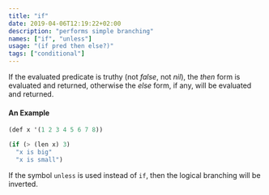 ```yaml
---
title: "if"
date: 2019-04-06T12:19:22+02:00
description: "performs simple branching"
names: ["if", "unless"]
usage: "(if pred then else?)"
tags: ["conditional"]
---
```

If the evaluated predicate is truthy (not _false_, not _nil_), the *then* form is evaluated and returned, otherwise the *else* form, if any, will be evaluated and returned.

#### An Example

~~~scheme
(def x '(1 2 3 4 5 6 7 8))

(if (> (len x) 3)
  "x is big"
  "x is small")
~~~

If the symbol `unless` is used instead of `if`, then the logical branching will be inverted.
